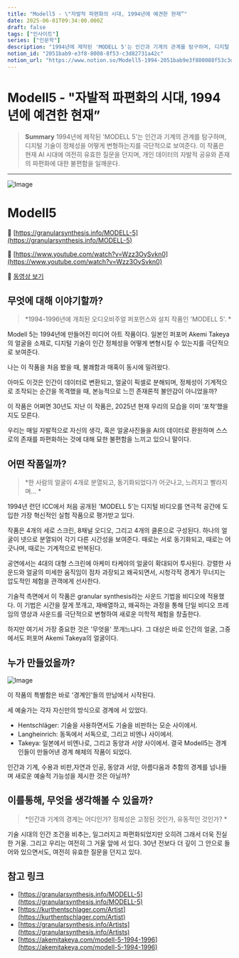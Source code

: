 ```yaml
---
title: "Modell5 - \"자발적 파편화의 시대, 1994년에 예견한 현재”"
date: 2025-06-01T09:34:00.000Z
draft: false
tags: ["인사이트"]
series: ["인문학"]
description: "1994년에 제작된 'MODELL 5'는 인간과 기계의 관계를 탐구하며, 디지털 기술이 정체성을 어떻게 변형하는지를 극단적으로 보여준다. 이 작품은 현재 AI 시대에 여전히 유효한 질문을 던지며, 개인 데이터의 자발적 공유와 존재의 파편화에 대한 불편함을 일깨운다."
notion_id: "2051bab9-e3f8-8008-8f53-c3d82731a42c"
notion_url: "https://www.notion.so/Modell5-1994-2051bab9e3f880088f53c3d82731a42c"
---
```


# Modell5 - "자발적 파편화의 시대, 1994년에 예견한 현재”

> **Summary**
> 1994년에 제작된 'MODELL 5'는 인간과 기계의 관계를 탐구하며, 디지털 기술이 정체성을 어떻게 변형하는지를 극단적으로 보여준다. 이 작품은 현재 AI 시대에 여전히 유효한 질문을 던지며, 개인 데이터의 자발적 공유와 존재의 파편화에 대한 불편함을 일깨운다.

---

![Image](https://prod-files-secure.s3.us-west-2.amazonaws.com/09ccd4d5-876c-4bba-bbdf-cc77a0a11257/4652f984-b5a0-4f41-9011-9eb79b83607c/image.png?X-Amz-Algorithm=AWS4-HMAC-SHA256&X-Amz-Content-Sha256=UNSIGNED-PAYLOAD&X-Amz-Credential=ASIAZI2LB4664VMS37MH%2F20250724%2Fus-west-2%2Fs3%2Faws4_request&X-Amz-Date=20250724T101418Z&X-Amz-Expires=3600&X-Amz-Security-Token=IQoJb3JpZ2luX2VjEAIaCXVzLXdlc3QtMiJIMEYCIQCDi7d6o1Q918zdX%2FxWTew%2Fy%2BaFrT9zj%2BWaux0kxOr6KwIhAOf%2FdGJUPVk2D8szxIiu7jiAEC1a4Qrk7VZgoGh84XJeKv8DCCoQABoMNjM3NDIzMTgzODA1IgyTbBvZENwdO8qLExAq3AMBRBeFMoSePocZIhHpx%2Baoydbg653yw4WJhBo5wMaVgxd%2FYDOj24%2FNOZcHpepL%2B6VN%2BpuJeIsL7ZIySj0SMe5oppL8MYGUgtGkPLLQAltOwWd2f4H0jaO2kalxdm9r1n5tYknW3DE8i784etBl6hNRKgveeJLkSeL72MgwmZrVg8taSRqch%2BixU0ClO%2BfQT1moymYsgvDEye23fQ%2Fqrb%2FoLDuFliXqPBzglMTmRyozvJsm%2Bp30vYEqvl40ROh50uRET629dgcHfqVaEp8LFT5VXjaeSzll39WJVO4M2WfqZzN4TkB2qTMecTzxMtZuz%2BI4fmmDMYOvzRU0ZXhziuPny1sMwkQW4YDCq7l2mz5KlBcnV%2BT%2FU6HivZ7BE5p7ZID70wBFQ%2BY6LdTRBqscytlE%2BWEUTKq59LCn1JbeteZR2louVq5dsKzmPqP4KAhZFDQhPtlNxmUCvs%2BwRG7YRb12qzA5%2FxQJktcdMaZ6vTNlYhfCruUnPopXNHv9S25Luygg8X9xpW8ekNIkTPpmhCoTLCjh97r73gekgWrdcORoimX0uZdU83FrGLa0Lla%2Bh9uoK6Vsq3i8Jg7VMBEoG7qJznXb6j7GIdBLxJi%2Fo%2BjGcg3MMIX49f2pSX7%2B1DCB9ofEBjqkASbP3Y0DT5zWu2h9Qehp%2FJmKDaqefWv2sJtDqg0iI8iq%2FEFlHX5NetZIZTljMRf4tMwkAU1OlQ67UKIAgrNVYyhY%2BuqF0MVTIL90REKhKrvwBGKvwEj%2B18bBVS6%2B3D7NizSMH07FX9s0eqK08ev1qDeeqnWz%2B3aZNtsPqE7oe%2F1CASVMycajfPevsHhEusknscxzFXbXoMtViqA7Xz0jXfLYHJBw&X-Amz-Signature=f2fd928ca62a1c98b53b6fba8721e0651304d5943e8580af0dfaeb987f5b3d83&X-Amz-SignedHeaders=host&x-amz-checksum-mode=ENABLED&x-id=GetObject)

# Modell5

🔗 [https://granularsynthesis.info/MODELL-5](https://granularsynthesis.info/MODELL-5)

🔗 [https://www.youtube.com/watch?v=Wzz3OySvkn0](https://www.youtube.com/watch?v=Wzz3OySvkn0)

🎥 [동영상 보기](https://www.youtube.com/watch?v=tvZ1oZea7C8&t=478s)

## 무엇에 대해 이야기할까?

> *1994-1996년에 개최된 오디오비주얼 퍼포먼스와 설치 작품인 'MODELL 5'. *

Modell 5는 1994년에 만들어진 미디어 아트 작품이다. 일본인 퍼포머 Akemi Takeya의 얼굴을 소재로, 디지털 기술이 인간 정체성을 어떻게 변형시킬 수 있는지를 극단적으로 보여준다.

나는 이 작품을 처음 봤을 때, 불쾌함과 매혹이 동시에 밀려왔다.

아마도 이것은 인간이 데이터로 변환되고, 얼굴이 픽셀로 분해되며, 정체성이 기계적으로 조작되는 순간을 목격했을 때, 본능적으로 느낀 존재론적 불안감이 아니었을까?

이 작품은 어쩌면 30년도 지난 이 작품은, 2025년 현재 우리의 모습을 이미 ‘포착’했을지도 모른다. 

우리는 매일 자발적으로 자신의 생각, 혹은 얼굴사진들을 AI의 데이터로 환원하며 스스로의 존재를 파편화하는 것에 대해 묘한 불편함을 느끼고 있으니 말이다.


## 어떤 작품일까?

> *한 사람의 얼굴이 4개로 분열되고, 동기화되었다가 어긋나고, 느려지고 빨라지며... *

1994년 런던 ICC에서 처음 공개된 'MODELL 5'는 디지털 비디오를 연극적 공간에 도입한 가장 혁신적인 실험 작품으로 평가받고 있다.

작품은 4개의 세로 스크린, 8채널 오디오, 그리고 4개의 클론으로 구성된다. 하나의 얼굴이 넷으로 분열되어 각기 다른 시간성을 보여준다. 때로는 서로 동기화되고, 때로는 어긋나며, 때로는 기계적으로 반복된다.

공연에서는 4대의 대형 스크린에 아케미 타케야의 얼굴이 확대되어 투사된다. 강렬한 사운드와 얼굴의 미세한 움직임이 점차 과장되고 왜곡되면서, 시청각적 경계가 무너지는 압도적인 체험을 관객에게 선사한다.

기술적 측면에서 이 작품은 granular synthesis라는 사운드 기법을 비디오에 적용했다. 이 기법은 시간을 잘게 쪼개고, 재배열하고, 왜곡하는 과정을 통해 단일 비디오 프레임의 영상과 사운드를 극단적으로 변형하여 새로운 미학적 체험을 창출한다.

하지만 여기서 가장 중요한 것은 '무엇을' 쪼개느냐다. 그 대상은 바로 인간의 얼굴, 그중에서도 퍼포머 Akemi Takeya의 얼굴이다.

## 누가 만들었을까?

![Image](https://prod-files-secure.s3.us-west-2.amazonaws.com/09ccd4d5-876c-4bba-bbdf-cc77a0a11257/55cd9f9a-d72d-4139-96bd-d9654f799863/image.png?X-Amz-Algorithm=AWS4-HMAC-SHA256&X-Amz-Content-Sha256=UNSIGNED-PAYLOAD&X-Amz-Credential=ASIAZI2LB4664VMS37MH%2F20250724%2Fus-west-2%2Fs3%2Faws4_request&X-Amz-Date=20250724T101418Z&X-Amz-Expires=3600&X-Amz-Security-Token=IQoJb3JpZ2luX2VjEAIaCXVzLXdlc3QtMiJIMEYCIQCDi7d6o1Q918zdX%2FxWTew%2Fy%2BaFrT9zj%2BWaux0kxOr6KwIhAOf%2FdGJUPVk2D8szxIiu7jiAEC1a4Qrk7VZgoGh84XJeKv8DCCoQABoMNjM3NDIzMTgzODA1IgyTbBvZENwdO8qLExAq3AMBRBeFMoSePocZIhHpx%2Baoydbg653yw4WJhBo5wMaVgxd%2FYDOj24%2FNOZcHpepL%2B6VN%2BpuJeIsL7ZIySj0SMe5oppL8MYGUgtGkPLLQAltOwWd2f4H0jaO2kalxdm9r1n5tYknW3DE8i784etBl6hNRKgveeJLkSeL72MgwmZrVg8taSRqch%2BixU0ClO%2BfQT1moymYsgvDEye23fQ%2Fqrb%2FoLDuFliXqPBzglMTmRyozvJsm%2Bp30vYEqvl40ROh50uRET629dgcHfqVaEp8LFT5VXjaeSzll39WJVO4M2WfqZzN4TkB2qTMecTzxMtZuz%2BI4fmmDMYOvzRU0ZXhziuPny1sMwkQW4YDCq7l2mz5KlBcnV%2BT%2FU6HivZ7BE5p7ZID70wBFQ%2BY6LdTRBqscytlE%2BWEUTKq59LCn1JbeteZR2louVq5dsKzmPqP4KAhZFDQhPtlNxmUCvs%2BwRG7YRb12qzA5%2FxQJktcdMaZ6vTNlYhfCruUnPopXNHv9S25Luygg8X9xpW8ekNIkTPpmhCoTLCjh97r73gekgWrdcORoimX0uZdU83FrGLa0Lla%2Bh9uoK6Vsq3i8Jg7VMBEoG7qJznXb6j7GIdBLxJi%2Fo%2BjGcg3MMIX49f2pSX7%2B1DCB9ofEBjqkASbP3Y0DT5zWu2h9Qehp%2FJmKDaqefWv2sJtDqg0iI8iq%2FEFlHX5NetZIZTljMRf4tMwkAU1OlQ67UKIAgrNVYyhY%2BuqF0MVTIL90REKhKrvwBGKvwEj%2B18bBVS6%2B3D7NizSMH07FX9s0eqK08ev1qDeeqnWz%2B3aZNtsPqE7oe%2F1CASVMycajfPevsHhEusknscxzFXbXoMtViqA7Xz0jXfLYHJBw&X-Amz-Signature=305c0c06b7272e77ffeaad7ab8462bda2ea3967aefbe6f0da15d7f514f590808&X-Amz-SignedHeaders=host&x-amz-checksum-mode=ENABLED&x-id=GetObject)

이 작품의 특별함은 바로 '경계인'들의 만남에서 시작된다.

세 예술가는 각자 자신만의 방식으로 경계에 서 있었다.

- Hentschläger: 기술을 사용하면서도 기술을 비판하는 모순 사이에서.
- Langheinrich: 동독에서 서독으로, 그리고 비엔나 사이에서.
- Takeya: 일본에서 비엔나로, 그리고 동양과 서양 사이에서.
결국 Modell5는 경계인들이 만들어낸 경계 해체의 작품이 되었다.

인간과 기계, 수용과 비판,자연과 인공, 동양과 서양, 아름다움과 추함의 경계를 넘나들며 새로운 예술적 가능성을 제시한 것은 아닐까?

## 이를통해, 무엇을 생각해볼 수 있을까?

> *인간과 기계의 경계는 어디인가? 정체성은 고정된 것인가, 유동적인 것인가? *

기술 시대의 인간 조건을 비추는, 일그러지고 파편화되었지만 오히려 그래서 더욱 진실한 거울. 그리고 우리는 여전히 그 거울 앞에 서 있다. 30년 전보다 더 깊이 그 안으로 들어와 있으면서도, 여전히 유효한 질문을 던지고 있다.

## 참고 링크

- [https://granularsynthesis.info/MODELL-5](https://granularsynthesis.info/MODELL-5)
- [https://kurthentschlager.com/Artist](https://kurthentschlager.com/Artist)
- [https://granularsynthesis.info/Artists](https://granularsynthesis.info/Artists)
- [https://akemitakeya.com/modell-5-1994-1996](https://akemitakeya.com/modell-5-1994-1996)

